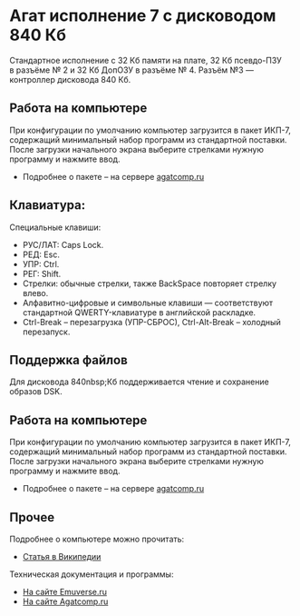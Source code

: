 # Агат исполнение 7 с дисководом 840 Кб

Стандартное исполнение с 32&nbsp;Кб памяти на&nbsp;плате, 32&nbsp;Кб псевдо-ПЗУ в&nbsp;разъёме&nbsp;№&nbsp;2 и&nbsp;32&nbsp;Кб ДопОЗУ в&nbsp;разъёме №&nbsp;4. Разъём&nbsp;№3&nbsp;&mdash; контроллер дисковода 840&nbsp;Кб. 

## Работа на компьютере

При конфигурации по&nbsp;умолчанию компьютер загрузится в&nbsp;пакет ИКП-7, содержащий минимальный набор программ из&nbsp;стандартной поставки. После загрузки начального экрана выберите стрелками нужную программу и&nbsp;нажмите ввод.

* Подробнее о пакете&nbsp;&ndash; на&nbsp;сервере [agatcomp.ru](http://agatcomp.ru/agat/Software/Other/IKP.shtml)

## Клавиатура:

Специальные клавиши:

* РУС/ЛАТ: Caps Lock.
* РЕД: Esc.
* УПР: Ctrl.
* РЕГ: Shift.
* Стрелки: обычные стрелки, также BackSpace повторяет стрелку влево.
* Алфавитно-цифровые и символьные клавиши&nbsp;&mdash; соответствуют стандартной QWERTY-клавиатуре в английской раскладке.
* Ctrl-Break&nbsp;&ndash; перезагрузка (УПР-СБРОС), Ctrl-Alt-Break&nbsp;&ndash; холодный перезапуск.

## Поддержка файлов

Для дисковода 840nbsp;Кб поддерживается чтение и сохранение образов DSK.

## Работа на компьютере

При конфигурации по умолчанию компьютер загрузится в пакет ИКП-7, содержащий минимальный набор программ из стандартной поставки. После загрузки начального экрана выберите стрелками нужную программу и нажмите ввод.

* Подробнее о пакете &ndash; на сервере [agatcomp.ru](http://agatcomp.ru/agat/Software/Other/IKP.shtml)

## Прочее

Подробнее о компьютере можно прочитать:

* [Статья в Википедии](https://ru.wikipedia.org/wiki/Агат_(компьютер))

Техническая документация и программы:

* [На сайте Emuverse.ru](https://emuverse.ru/wiki/Агат)
* [На сайте Agatcomp.ru](http://agatcomp.ru)